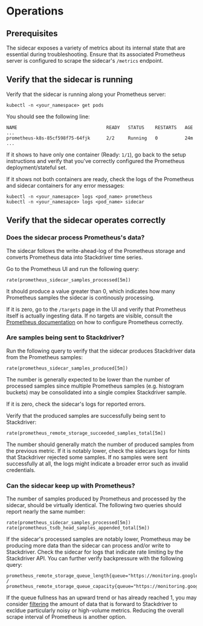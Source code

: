 # Operations

## Prerequisites

The sidecar exposes a variety of metrics about its internal state that are
essential during troubleshooting. Ensure that its associated Prometheus server is
configured to scrape the sidecar's `/metrics` endpoint.

## Verify that the sidecar is running

Verify that the sidecar is running along your Prometheus server:

```
kubectl -n <your_namespace> get pods
```

You should see the following line:

```
NAME                                 READY   STATUS    RESTARTS   AGE
...
prometheus-k8s-85cf598f75-64fjk      2/2     Running   0          24m
...
```

If it shows to have only one container (Ready: `1/1`), go back to the setup
instructions and verify that you've correctly configured the Prometheus
deployment/stateful set.

If it shows not both containers are ready, check the logs of the Prometheus and
sidecar containers for any error messages:

```
kubectl -n <your_namesapce> logs <pod_name> prometheus
kubectl -n <your_namesapce> logs <pod_name> sidecar
```

## Verify that the sidecar operates correctly

### Does the sidecar process Prometheus's data?

The sidecar follows the write-ahead-log of the Prometheus storage and converts
Prometheus data into Stackdriver time series.

Go to the Prometheus UI and run the following query:

```
rate(prometheus_sidecar_samples_processed[5m])
```

It should produce a value greater than 0, which indicates how many Prometheus
samples the sidecar is continously processing.

If it is zero, go to the `/targets` page in the UI and verify that Prometheus
itself is actually ingesting data. If no targets are visible, consult the
[Prometheus documentation][prom-getting-started] on how to configure Prometheus correctly.

### Are samples being sent to Stackdriver?

Run the following query to verify that the sidecar produces Stackdriver data
from the Prometheus samples:

```
rate(prometheus_sidecar_samples_produced[5m])
```

The number is generally expected to be lower than the number of processed samples
since multiple Prometheus samples (e.g. histogram buckets) may be consolidated
into a single complex Stackdriver sample.

If it is zero, check the sidecar's logs for reported errors.

Verify that the produced samples are successfully being sent to Stackdriver:

```
rate(prometheus_remote_storage_succeeded_samples_total[5m])
```

The number should generally match the number of produced samples from the previous
metric. If it is notably lower, check the sidecars logs for hints that Stackdriver
rejected some samples.
If no samples were sent successfully at all, the logs might indicate a broader
error such as invalid credentials.

### Can the sidecar keep up with Prometheus?

The number of samples produced by Prometheus and processed by the sidecar, should
be virtually identical. The following two queries should report nearly the same
number:

```
rate(prometheus_sidecar_samples_processed[5m])
rate(prometheus_tsdb_head_samples_appended_total[5m])
```

If the sidecar's processed samples are notably lower, Prometheus may be producing
more data than the sidecar can process and/or write to Stackdriver.
Check the sidecar for logs that indicate rate limiting by the Stackdriver API.
You can further verify backpressure with the following query:

```
prometheus_remote_storage_queue_length{queue="https://monitoring.googleapis.com:443/"} /
prometheus_remote_storage_queue_capacity{queue="https://monitoring.googleapis.com:443/"}
```

If the queue fullness has an upward trend or has already reached 1, you may
consider [filtering][filter-docs] the amount of data that is forward to
Stackdriver to excldue particularly noisy or high-volume metrics.
Reducing the overall scrape interval of Prometheus is another option.


[prom-getting-started]: https://prometheus.io/docs/prometheus/latest/getting_started/
[filter-docs]: ../README.md#filters

